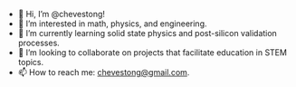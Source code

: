 - 👋 Hi, I’m @chevestong!
- 👀 I’m interested in math, physics, and engineering.
- 🌱 I’m currently learning solid state physics and post-silicon validation processes.
- 💞️ I’m looking to collaborate on projects that facilitate education in STEM topics.
- 📫 How to reach me: chevestong@gmail.com.

<!---
chevestong/chevestong is a ✨ special ✨ repository because its `README.md` (this file) appears on your GitHub profile.
You can click the Preview link to take a look at your changes.
--->
